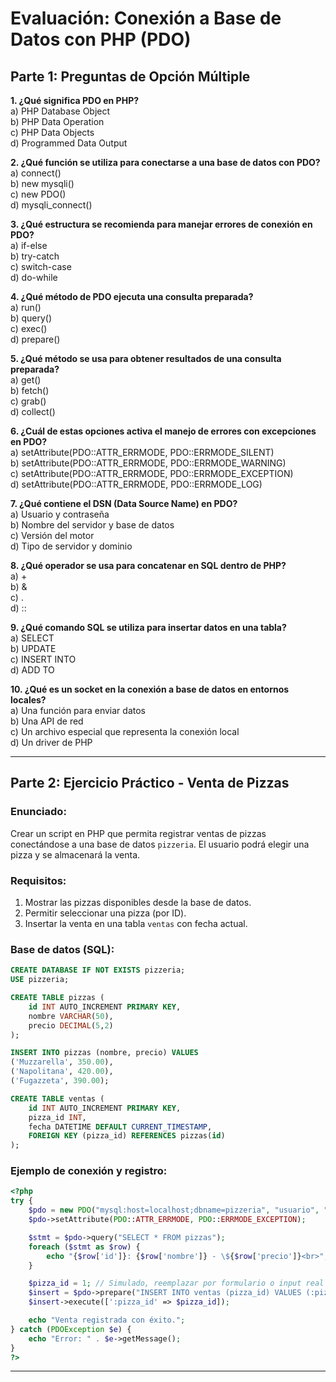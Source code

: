 # Evaluación: Conexión a Base de Datos con PHP (PDO)

## Parte 1: Preguntas de Opción Múltiple

**1. ¿Qué significa PDO en PHP?**  
a) PHP Database Object  
b) PHP Data Operation  
c) PHP Data Objects  
d) Programmed Data Output  

**2. ¿Qué función se utiliza para conectarse a una base de datos con PDO?**  
a) connect()  
b) new mysqli()  
c) new PDO()  
d) mysqli_connect()  


**3. ¿Qué estructura se recomienda para manejar errores de conexión en PDO?**  
a) if-else  
b) try-catch  
c) switch-case  
d) do-while  


**4. ¿Qué método de PDO ejecuta una consulta preparada?**  
a) run()  
b) query()  
c) exec()  
d) prepare()  


**5. ¿Qué método se usa para obtener resultados de una consulta preparada?**  
a) get()  
b) fetch()  
c) grab()  
d) collect()  


**6. ¿Cuál de estas opciones activa el manejo de errores con excepciones en PDO?**  
a) setAttribute(PDO::ATTR_ERRMODE, PDO::ERRMODE_SILENT)  
b) setAttribute(PDO::ATTR_ERRMODE, PDO::ERRMODE_WARNING)  
c) setAttribute(PDO::ATTR_ERRMODE, PDO::ERRMODE_EXCEPTION)  
d) setAttribute(PDO::ATTR_ERRMODE, PDO::ERRMODE_LOG)  

**7. ¿Qué contiene el DSN (Data Source Name) en PDO?**  
a) Usuario y contraseña  
b) Nombre del servidor y base de datos  
c) Versión del motor  
d) Tipo de servidor y dominio  


**8. ¿Qué operador se usa para concatenar en SQL dentro de PHP?**  
a) +  
b) &  
c) .  
d) ::  


**9. ¿Qué comando SQL se utiliza para insertar datos en una tabla?**  
a) SELECT  
b) UPDATE  
c) INSERT INTO  
d) ADD TO  


**10. ¿Qué es un socket en la conexión a base de datos en entornos locales?**  
a) Una función para enviar datos  
b) Una API de red  
c) Un archivo especial que representa la conexión local  
d) Un driver de PHP  


---

## Parte 2: Ejercicio Práctico - Venta de Pizzas

### Enunciado:

Crear un script en PHP que permita registrar ventas de pizzas conectándose a una base de datos `pizzeria`. El usuario podrá elegir una pizza y se almacenará la venta.

### Requisitos:

1. Mostrar las pizzas disponibles desde la base de datos.
2. Permitir seleccionar una pizza (por ID).
3. Insertar la venta en una tabla `ventas` con fecha actual.

### Base de datos (SQL):

```sql
CREATE DATABASE IF NOT EXISTS pizzeria;
USE pizzeria;

CREATE TABLE pizzas (
    id INT AUTO_INCREMENT PRIMARY KEY,
    nombre VARCHAR(50),
    precio DECIMAL(5,2)
);

INSERT INTO pizzas (nombre, precio) VALUES
('Muzzarella', 350.00),
('Napolitana', 420.00),
('Fugazzeta', 390.00);

CREATE TABLE ventas (
    id INT AUTO_INCREMENT PRIMARY KEY,
    pizza_id INT,
    fecha DATETIME DEFAULT CURRENT_TIMESTAMP,
    FOREIGN KEY (pizza_id) REFERENCES pizzas(id)
);
```

### Ejemplo de conexión y registro:

```php
<?php
try {
    $pdo = new PDO("mysql:host=localhost;dbname=pizzeria", "usuario", "contraseña");
    $pdo->setAttribute(PDO::ATTR_ERRMODE, PDO::ERRMODE_EXCEPTION);

    $stmt = $pdo->query("SELECT * FROM pizzas");
    foreach ($stmt as $row) {
        echo "{$row['id']}: {$row['nombre']} - \${$row['precio']}<br>";
    }

    $pizza_id = 1; // Simulado, reemplazar por formulario o input real
    $insert = $pdo->prepare("INSERT INTO ventas (pizza_id) VALUES (:pizza_id)");
    $insert->execute([':pizza_id' => $pizza_id]);

    echo "Venta registrada con éxito.";
} catch (PDOException $e) {
    echo "Error: " . $e->getMessage();
}
?>
```

---


